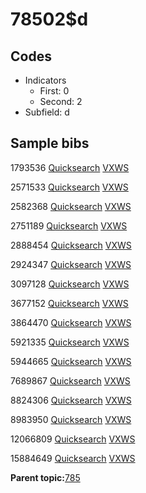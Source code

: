 # 78502$d

## Codes

-   Indicators
    -   First: 0
    -   Second: 2
-   Subfield: d

## Sample bibs

1793536 [Quicksearch](https://search.library.yale.edu/catalog/1793536) [VXWS](http://prodorbis.library.yale.edu:7014/vxws/GetHoldingsService?bibId=1793536)

2571533 [Quicksearch](https://search.library.yale.edu/catalog/2571533) [VXWS](http://prodorbis.library.yale.edu:7014/vxws/GetHoldingsService?bibId=2571533)

2582368 [Quicksearch](https://search.library.yale.edu/catalog/2582368) [VXWS](http://prodorbis.library.yale.edu:7014/vxws/GetHoldingsService?bibId=2582368)

2751189 [Quicksearch](https://search.library.yale.edu/catalog/2751189) [VXWS](http://prodorbis.library.yale.edu:7014/vxws/GetHoldingsService?bibId=2751189)

2888454 [Quicksearch](https://search.library.yale.edu/catalog/2888454) [VXWS](http://prodorbis.library.yale.edu:7014/vxws/GetHoldingsService?bibId=2888454)

2924347 [Quicksearch](https://search.library.yale.edu/catalog/2924347) [VXWS](http://prodorbis.library.yale.edu:7014/vxws/GetHoldingsService?bibId=2924347)

3097128 [Quicksearch](https://search.library.yale.edu/catalog/3097128) [VXWS](http://prodorbis.library.yale.edu:7014/vxws/GetHoldingsService?bibId=3097128)

3677152 [Quicksearch](https://search.library.yale.edu/catalog/3677152) [VXWS](http://prodorbis.library.yale.edu:7014/vxws/GetHoldingsService?bibId=3677152)

3864470 [Quicksearch](https://search.library.yale.edu/catalog/3864470) [VXWS](http://prodorbis.library.yale.edu:7014/vxws/GetHoldingsService?bibId=3864470)

5921335 [Quicksearch](https://search.library.yale.edu/catalog/5921335) [VXWS](http://prodorbis.library.yale.edu:7014/vxws/GetHoldingsService?bibId=5921335)

5944665 [Quicksearch](https://search.library.yale.edu/catalog/5944665) [VXWS](http://prodorbis.library.yale.edu:7014/vxws/GetHoldingsService?bibId=5944665)

7689867 [Quicksearch](https://search.library.yale.edu/catalog/7689867) [VXWS](http://prodorbis.library.yale.edu:7014/vxws/GetHoldingsService?bibId=7689867)

8824306 [Quicksearch](https://search.library.yale.edu/catalog/8824306) [VXWS](http://prodorbis.library.yale.edu:7014/vxws/GetHoldingsService?bibId=8824306)

8983950 [Quicksearch](https://search.library.yale.edu/catalog/8983950) [VXWS](http://prodorbis.library.yale.edu:7014/vxws/GetHoldingsService?bibId=8983950)

12066809 [Quicksearch](https://search.library.yale.edu/catalog/12066809) [VXWS](http://prodorbis.library.yale.edu:7014/vxws/GetHoldingsService?bibId=12066809)

15884649 [Quicksearch](https://search.library.yale.edu/catalog/15884649) [VXWS](http://prodorbis.library.yale.edu:7014/vxws/GetHoldingsService?bibId=15884649)

**Parent topic:**[785](../../tags/785/785.md)

